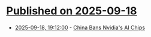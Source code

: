 # [Published on 2025-09-18](index.md)

* [2025-09-18, 19:12:00](https://soylentnews.org/article.pl?sid=25/09/17/1723242&from=rss) - [China Bans Nvidia's AI Chips](https://soylentnews.org/article.pl?sid=25/09/17/1723242&from=rss)
